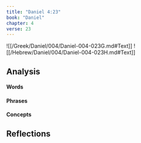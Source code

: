 ```yaml
---
title: "Daniel 4:23"
book: "Daniel"
chapter: 4
verse: 23
---
```

![[/Greek/Daniel/004/Daniel-004-023G.md#Text]]
![[/Hebrew/Daniel/004/Daniel-004-023H.md#Text]]

## Analysis

#### Words

#### Phrases

#### Concepts

## Reflections
